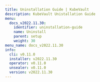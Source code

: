 ```yaml
---
title: Uninstallation Guide | KubeVault
description: KubeVault Unistallation Guide
menu:
  docs_v2022.11.30:
    identifier: uninstallation-guide
    name: Uninstall
    parent: setup
    weight: 30
menu_name: docs_v2022.11.30
info:
  cli: v0.11.0
  installer: v2022.11.30
  operator: v0.11.0
  unsealer: v0.11.0
  version: v2022.11.30
---
```


